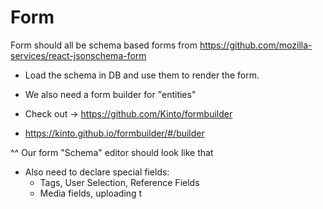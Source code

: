 # Form


Form should all be schema based forms from https://github.com/mozilla-services/react-jsonschema-form


- Load the schema in DB and use them to render the form.

- We also need a form builder for "entities"
 - Check out -> https://github.com/Kinto/formbuilder
 - https://kinto.github.io/formbuilder/#/builder
 
 ^^ Our form "Schema" editor should look like that
 


- Also need to declare special fields:
  - Tags, User Selection, Reference Fields
  - Media fields, uploading t

